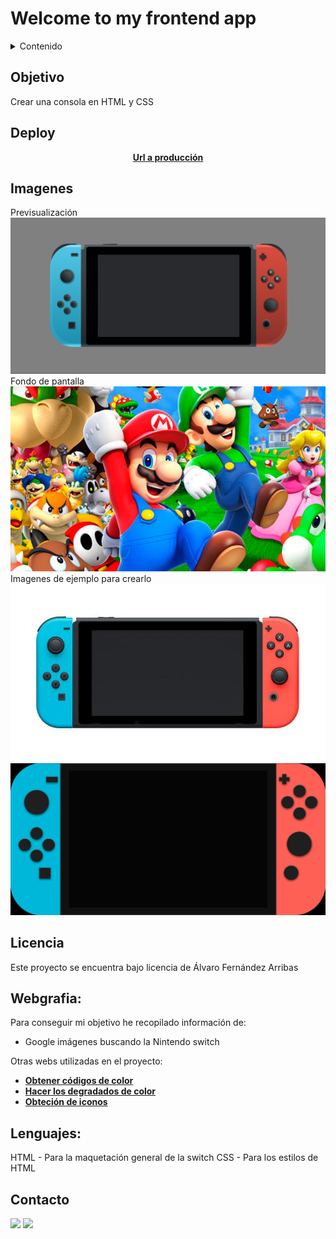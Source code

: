 # Welcome to my frontend app  

<details>
  <summary>Contenido</summary>
  <ol>
    <li><a href="#objetivo">Objetivo</a></li>
    <li><a href="#deploy">Deploy</a></li>
    <li><a href="#imagenes">Imágenes</a></li>
    <li><a href="#licencia">Licencia</a></li>
    <li><a href="#webgrafia">Webgrafia</a></li>
    <li><a href="#lenguajes">Lenguajes</a></li>
    <li><a href="#contacto">Contacto</a></li>
  </ol>
</details>

## Objetivo
Crear una consola en HTML y CSS  
  
## Deploy
<div align="center">
    <a href="https://roekan.github.io/FED-29-05--Proyecto-Consola-/"><strong>Url a producción </strong></a>
</div>

## Imagenes
Previsualización
<img src="./images/Imagen-nintendo-switch.png">
Fondo de pantalla
<img src="./images/fondo.jpg">
Imagenes de ejemplo para crearlo
<img src="./images/imagenes-ejemplo/switch.jpg">
<img src="./images/imagenes-ejemplo/switch-psd.jpg">


## Licencia
Este proyecto se encuentra bajo licencia de Álvaro Fernández Arribas

## Webgrafia:
Para conseguir mi objetivo he recopilado información de:

- Google imágenes buscando la Nintendo switch

Otras webs utilizadas en el proyecto:

- <a href="https://pickcoloronline.com/"><strong>Obtener códigos de color </strong></a>
- <a href="https://cssgradient.io/"><strong>Hacer los degradados de color </strong></a>
- <a href="https://www.iconhunt.site/"><strong>Obteción de iconos </strong></a>

## Lenguajes:

HTML - Para la maquetación general de la switch
CSS - Para los estilos de HTML

## Contacto

<a href = "mailto:roekan03@gmail.com"><img src="https://img.shields.io/badge/Gmail-C6362C?style=for-the-badge&logo=gmail&logoColor=white" target="_blank"></a>
<a href="https://es.linkedin.com/in/alvaro-fern%C3%A1ndez-arribas-120963223" target="_blank"><img src="https://img.shields.io/badge/-LinkedIn-%230077B5?style=for-the-badge&logo=linkedin&logoColor=white" target="_blank"></a> 
</p>
